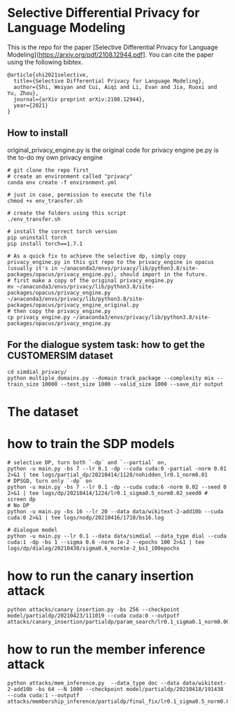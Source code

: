 # Selective Differential Privacy for Language Modeling
This is the repo for the paper [Selective Differential Privacy for Language Modeling](https://arxiv.org/pdf/2108.12944.pdf]. You can cite the paper using the following bibtex.

```
@article{shi2021selective,
  title={Selective Differential Privacy for Language Modeling},
  author={Shi, Weiyan and Cui, Aiqi and Li, Evan and Jia, Ruoxi and Yu, Zhou},
  journal={arXiv preprint arXiv:2108.12944},
  year={2021}
}
```

## How to install
original_privacy_engine.py is the original code for privacy engine
pe.py is the to-do my own privacy engine
```
# git clone the repo first
# create an environment called "privacy"
conda env create -f environment.yml

# just in case, permission to execute the file
chmod +x env_transfer.sh

# create the folders using this script
./env_transfer.sh

# install the correct torch version
pip uninstall torch
pip install torch==1.7.1

# As a quick fix to achieve the selective dp, simply copy privacy_engine.py in this git repo to the privacy_engine in opacus (usually it's in ~/anaconda3/envs/privacy/lib/python3.8/site-packages/opacus/privacy_engine.py), should import in the future.
# first make a copy of the original privacy_engine.py
mv ~/anaconda3/envs/privacy/lib/python3.8/site-packages/opacus/privacy_engine.py ~/anaconda3/envs/privacy/lib/python3.8/site-packages/opacus/privacy_engine_original.py
# then copy the privacy_engine.py
cp privacy_engine.py ~/anaconda3/envs/privacy/lib/python3.8/site-packages/opacus/privacy_engine.py
```

## For the dialogue system task: how to get the CUSTOMERSIM dataset
```
cd simdial_privacy/
python multiple_domains.py --domain track_package --complexity mix --train_size 10000 --test_size 1000 --valid_size 1000 --save_dir output
```

# The dataset


# how to train the SDP models
```
# selective DP, turn both `-dp` and `--partial` on, 
python -u main.py -bs 7 --lr 0.1 -dp --cuda cuda:0 -partial -norm 0.01 2>&1 | tee logs/partial_dp/20210414/1128/nohidden_lr0.1_norm0.01 
# DPSGD, turn only `-dp` on 
python -u main.py -bs 7 --lr 0.1 -dp --cuda cuda:6 -norm 0.02 --seed 0 2>&1 | tee logs/dp/20210414/1224/lr0.1_sigma0.5_norm0.02_seed0 # screen dp
# No DP
python -u main.py -bs 16 --lr 20 --data data/wikitext-2-add10b --cuda cuda:0 2>&1 | tee logs/nodp/20210416/1710/bs16.log

# dialogue model
python -u main.py --lr 0.1 --data data/simdial --data_type dial --cuda cuda:1 -dp -bs 1 --sigma 0.6 -norm 1e-2 --epochs 100 2>&1 | tee logs/dp/dialog/20210430/sigma0.6_norm1e-2_bs1_100epochs
```

# how to run the canary insertion attack
```
python attacks/canary_insertion.py -bs 256 --checkpoint model/partialdp/20210423/111019 --cuda cuda:0 --outputf attacks/canary_insertion/partialdp/param_search/lr0.1_sigma0.1_norm0.005_seed1111.csv
```

# how to run the member inference attack
```
python attacks/mem_inference.py  --data_type doc --data data/wikitext-2-add10b -bs 64 --N 1000 --checkpoint model/partialdp/20210418/191438 --cuda cuda:1 --outputf attacks/membership_inference/partialdp/final_fix/lr0.1_sigma0.5_norm0.001_seed1111.csv
```